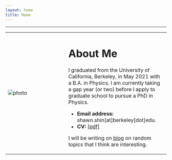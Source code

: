 ```yaml
---
layout: home
title: Home
---
```


------------
<table width="100%" cellspacing="0" cellpadding="0">
<tbody><tr>
<td width = "37.5%">
<img style="display: block; margin: auto;" alt="photo" src="tam.jpg">
</td>
<td>
  <h1>About Me</h1>
<p>
I graduated from the University of California, Berkeley, in May 2021 with a B.A. in Physics.
I am currently taking a gap year (or two) before I apply to graduate school to pursue a PhD in Physics.

</p>
<ul>
<li><b>Email address:</b> shawn.shin[at]berkeley[dot]edu.</li>
<li><b>CV: </b><a href="Shawn_Shin_CV.pdf">[pdf]</a></li>
</ul>
<p>
I will be writing on <a href="/blog/">blog</a> on random topics that I think are interesting.
</p>
</td>
</tr>
</tbody></table>
